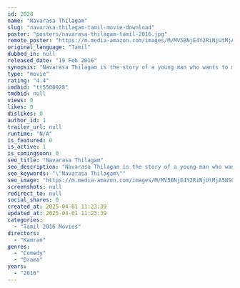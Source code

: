 ```yaml
---
id: 2028
name: "Navarasa Thilagam"
slug: "navarasa-thilagam-tamil-movie-download"
poster: "posters/navarasa-thilagam-tamil-2016.jpg"
remote_poster: "https://m.media-amazon.com/images/M/MV5BNjE4Y2RiNjUtMjA5NS00ZWFkLWE5YjAtMGIzM2ZkNjc0ZWQ3XkEyXkFqcGdeQXVyMjIyODE5NDU@._V1_SX300.jpg"
original_language: "Tamil"
dubbed_in: null
released_date: "19 Feb 2016"
synopsis: "Navarasa Thilagam is the story of a young man who wants to make it big in the real estate business. How he achieves it is narrated in a hilarious manner."
type: "movie"
rating: "4.4"
imdbid: "tt5500928"
tmdbid: null
views: 0
likes: 0
dislikes: 0
author_id: 1
trailer_url: null
runtime: "N/A"
is_featured: 0
is_active: 1
is_comingsoon: 0
seo_title: "Navarasa Thilagam"
seo_description: "Navarasa Thilagam is the story of a young man who wants to make it big in the real estate business. How he achieves it is narrated in a hilarious manner."
seo_keywords: "\"Navarasa Thilagam\""
seo_image: "https://m.media-amazon.com/images/M/MV5BNjE4Y2RiNjUtMjA5NS00ZWFkLWE5YjAtMGIzM2ZkNjc0ZWQ3XkEyXkFqcGdeQXVyMjIyODE5NDU@._V1_SX300.jpg"
screenshots: null
redirect_to: null
social_shares: 0
created_at: 2025-04-01 11:23:39
updated_at: 2025-04-01 11:23:39
categories:
  - "Tamil 2016 Movies"
directors:
  - "Kamran"
genres:
  - "Comedy"
  - "Drama"
years:
  - "2016"
---
```

